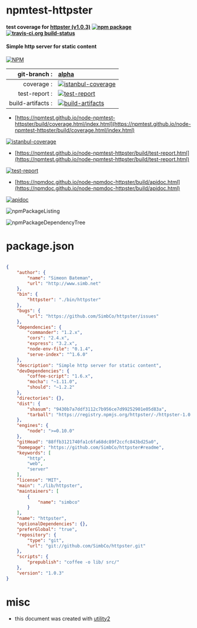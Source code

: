 # npmtest-httpster

#### test coverage for  [httpster (v1.0.3)](https://github.com/SimbCo/httpster#readme)  [![npm package](https://img.shields.io/npm/v/npmtest-httpster.svg?style=flat-square)](https://www.npmjs.org/package/npmtest-httpster) [![travis-ci.org build-status](https://api.travis-ci.org/npmtest/node-npmtest-httpster.svg)](https://travis-ci.org/npmtest/node-npmtest-httpster)

#### Simple http server for static content

[![NPM](https://nodei.co/npm/httpster.png?downloads=true&downloadRank=true&stars=true)](https://www.npmjs.com/package/httpster)

| git-branch : | [alpha](https://github.com/npmtest/node-npmtest-httpster/tree/alpha)|
|--:|:--|
| coverage : | [![istanbul-coverage](https://npmtest.github.io/node-npmtest-httpster/build/coverage.badge.svg)](https://npmtest.github.io/node-npmtest-httpster/build/coverage.html/index.html)|
| test-report : | [![test-report](https://npmtest.github.io/node-npmtest-httpster/build/test-report.badge.svg)](https://npmtest.github.io/node-npmtest-httpster/build/test-report.html)|
| build-artifacts : | [![build-artifacts](https://npmtest.github.io/node-npmtest-httpster/glyphicons_144_folder_open.png)](https://github.com/npmtest/node-npmtest-httpster/tree/gh-pages/build)|

- [https://npmtest.github.io/node-npmtest-httpster/build/coverage.html/index.html](https://npmtest.github.io/node-npmtest-httpster/build/coverage.html/index.html)

[![istanbul-coverage](https://npmtest.github.io/node-npmtest-httpster/build/screenCapture.buildCi.browser.%252Ftmp%252Fbuild%252Fcoverage.lib.html.png)](https://npmtest.github.io/node-npmtest-httpster/build/coverage.html/index.html)

- [https://npmtest.github.io/node-npmtest-httpster/build/test-report.html](https://npmtest.github.io/node-npmtest-httpster/build/test-report.html)

[![test-report](https://npmtest.github.io/node-npmtest-httpster/build/screenCapture.buildCi.browser.%252Ftmp%252Fbuild%252Ftest-report.html.png)](https://npmtest.github.io/node-npmtest-httpster/build/test-report.html)

- [https://npmdoc.github.io/node-npmdoc-httpster/build/apidoc.html](https://npmdoc.github.io/node-npmdoc-httpster/build/apidoc.html)

[![apidoc](https://npmdoc.github.io/node-npmdoc-httpster/build/screenCapture.buildCi.browser.%252Ftmp%252Fbuild%252Fapidoc.html.png)](https://npmdoc.github.io/node-npmdoc-httpster/build/apidoc.html)

![npmPackageListing](https://npmtest.github.io/node-npmtest-httpster/build/screenCapture.npmPackageListing.svg)

![npmPackageDependencyTree](https://npmtest.github.io/node-npmtest-httpster/build/screenCapture.npmPackageDependencyTree.svg)



# package.json

```json

{
    "author": {
        "name": "Simeon Bateman",
        "url": "http://www.simb.net"
    },
    "bin": {
        "httpster": "./bin/httpster"
    },
    "bugs": {
        "url": "https://github.com/SimbCo/httpster/issues"
    },
    "dependencies": {
        "commander": "1.2.x",
        "cors": "2.4.x",
        "express": "3.2.x",
        "node-env-file": "0.1.4",
        "serve-index": "^1.6.0"
    },
    "description": "Simple http server for static content",
    "devDependencies": {
        "coffee-script": "1.6.x",
        "mocha": "~1.11.0",
        "should": "~1.2.2"
    },
    "directories": {},
    "dist": {
        "shasum": "9430b7a7ddf3112c7b956ce7d99252901e05d83a",
        "tarball": "https://registry.npmjs.org/httpster/-/httpster-1.0.3.tgz"
    },
    "engines": {
        "node": ">=0.10.0"
    },
    "gitHead": "88ffb3121740fa1c6fa68dc89f2ccfc843bd25a0",
    "homepage": "https://github.com/SimbCo/httpster#readme",
    "keywords": [
        "http",
        "web",
        "server"
    ],
    "license": "MIT",
    "main": "./lib/httpster",
    "maintainers": [
        {
            "name": "simbco"
        }
    ],
    "name": "httpster",
    "optionalDependencies": {},
    "preferGlobal": "true",
    "repository": {
        "type": "git",
        "url": "git://github.com/SimbCo/httpster.git"
    },
    "scripts": {
        "prepublish": "coffee -o lib/ src/"
    },
    "version": "1.0.3"
}
```



# misc
- this document was created with [utility2](https://github.com/kaizhu256/node-utility2)
